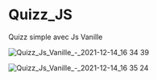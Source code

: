 # Quizz_JS
Quizz simple avec Js Vanille 

![Quizz_Js_Vanille_-_2021-12-14_16 34 39](https://user-images.githubusercontent.com/62654985/146029573-54bd6717-7d19-40d4-bb7a-b250481456af.png)

![Quizz_Js_Vanille_-_2021-12-14_16 35 24](https://user-images.githubusercontent.com/62654985/146029495-8c827ba8-bab3-4c25-af9a-4798ffbf17b3.png)

